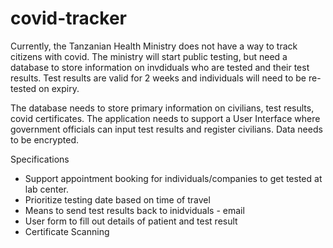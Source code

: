 # covid-tracker
Currently, the Tanzanian Health Ministry does not have a way to track citizens with covid. The ministry will start public testing, but need a database to store information on invdiduals who are tested and their test results. Test results are valid for 2 weeks and individuals will need to be re-tested on expiry.


The database needs to store primary information on civilians, test results, covid certificates. 
The application needs to support a User Interface where government officials can input test results and register civilians.
Data needs to be encrypted.


Specifications
- Support appointment booking for individuals/companies to get tested at lab center.
- Prioritize testing date based on time of travel
- Means to send test results back to inidviduals - email
- User form to fill out details of patient and test result
- Certificate Scanning
